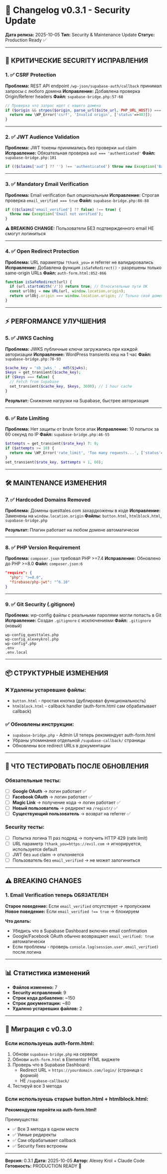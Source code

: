 # 🔐 Changelog v0.3.1 - Security Update

**Дата релиза:** 2025-10-05
**Тип:** Security & Maintenance Update
**Статус:** Production Ready ✅

---

## 🚨 КРИТИЧЕСКИЕ SECURITY ИСПРАВЛЕНИЯ

### 1. ✅ CSRF Protection
**Проблема:** REST API endpoint `/wp-json/supabase-auth/callback` принимал запросы с любого домена
**Исправление:** Добавлена проверка Origin/Referer headers
**Файл:** `supabase-bridge.php:57-68`

```php
// Проверка что запрос идет с нашего домена
if ($origin && strpos($origin, parse_url($site_url, PHP_URL_HOST)) === false) {
  return new \WP_Error('csrf', 'Invalid origin', ['status'=>403]);
}
```

---

### 2. ✅ JWT Audience Validation
**Проблема:** JWT токены принимались без проверки `aud` claim
**Исправление:** Обязательная проверка `aud === 'authenticated'`
**Файл:** `supabase-bridge.php:101`

```php
if (($claims['aud'] ?? '') !== 'authenticated') throw new Exception('Bad aud');
```

---

### 3. ✅ Mandatory Email Verification
**Проблема:** Email verification был опциональным
**Исправление:** Строгая проверка `email_verified === true`
**Файл:** `supabase-bridge.php:86-88`

```php
if (($claims['email_verified'] ?? false) !== true) {
  throw new Exception('Email not verified');
}
```

**⚠️ BREAKING CHANGE:** Пользователи БЕЗ подтвержденного email НЕ смогут логиниться

---

### 4. ✅ Open Redirect Protection
**Проблема:** URL параметры `?thank_you=` и referrer не валидировались
**Исправление:** Добавлена функция `isSafeRedirect()` - разрешены только same-origin URLs
**Файл:** `auth-form.html:852-866`

```javascript
function isSafeRedirect(url) {
  if (url.startsWith('/')) return true; // Относительные пути OK
  const urlObj = new URL(url, window.location.origin);
  return urlObj.origin === window.location.origin; // Только свой домен
}
```

---

## ⚡ PERFORMANCE УЛУЧШЕНИЯ

### 5. ✅ JWKS Caching
**Проблема:** JWKS публичные ключи загружались при каждой авторизации
**Исправление:** WordPress transients кеш на 1 час
**Файл:** `supabase-bridge.php:70-93`

```php
$cache_key = 'sb_jwks_' . md5($jwks);
$keys = get_transient($cache_key);
if ($keys === false) {
  // Fetch from Supabase
  set_transient($cache_key, $keys, 3600); // 1 hour cache
}
```

**Результат:** Снижение нагрузки на Supabase, быстрее авторизация

---

### 6. ✅ Rate Limiting
**Проблема:** Нет защиты от brute force атак
**Исправление:** 10 попыток за 60 секунд по IP
**Файл:** `supabase-bridge.php:46-55`

```php
$attempts = get_transient($rate_key) ?: 0;
if ($attempts >= 10) {
  return new \WP_Error('rate_limit', 'Too many requests...', ['status'=>429]);
}
set_transient($rate_key, $attempts + 1, 60);
```

---

## 🛠️ MAINTENANCE ИЗМЕНЕНИЯ

### 7. ✅ Hardcoded Domains Removed
**Проблема:** Домены questtales.com захардкожены в коде
**Исправление:** Заменены на `window.location.origin`
**Файлы:** `button.html`, `htmlblock.html`, `supabase-bridge.php`

**Результат:** Плагин работает на любом домене автоматически

---

### 8. ✅ PHP Version Requirement
**Проблема:** `composer.json` требовал PHP >=7.4
**Исправление:** Обновлено до PHP >=8.0
**Файл:** `composer.json:6`

```json
"require": {
  "php": ">=8.0",
  "firebase/php-jwt": "^6.10"
}
```

---

### 9. ✅ Git Security (.gitignore)
**Проблема:** wp-config файлы с реальными паролями могли попасть в Git
**Исправление:** Создан `.gitignore` с исключениями
**Файл:** `.gitignore` (новый)

```gitignore
wp-config_questtales.php
wp-config_alexeykrol.php
wp-config*.php
.env
.env.local
```

---

## 📦 СТРУКТУРНЫЕ ИЗМЕНЕНИЯ

### ❌ Удалены устаревшие файлы:
- `button.html` - простая кнопка (дублировал функциональность)
- `htmlblock.html` - callback handler (auth-form.html сам обрабатывает callback)

### ✅ Обновлены инструкции:
- `supabase-bridge.php` - Admin UI теперь рекомендует auth-form.html
- Убраны упоминания отдельной `/supabase-callback/` страницы
- Обновлены все redirect URLs в документации

---

## 🧪 ЧТО ТЕСТИРОВАТЬ ПОСЛЕ ОБНОВЛЕНИЯ

### Обязательные тесты:
- [ ] **Google OAuth** → логин работает ✅
- [ ] **Facebook OAuth** → логин работает ✅
- [ ] **Magic Link** → получение кода → логин работает ✅
- [ ] **Новый пользователь** → редирект на `/registr/` ✅
- [ ] **Существующий пользователь** → возврат на referrer ✅

### Security тесты:
- [ ] Попытка логина 11 раз подряд → получить HTTP 429 (rate limit)
- [ ] URL параметр `?thank_you=https://evil.com` → игнорируется, используется default
- [ ] JWT без `aud` claim → отклоняется
- [ ] Пользователь без `email_verified` → не может залогиниться

---

## ⚠️ BREAKING CHANGES

### 1. Email Verification теперь ОБЯЗАТЕЛЕН
**Старое поведение:** Если `email_verified` отсутствует → пропускаем
**Новое поведение:** Если `email_verified !== true` → блокируем

**Что делать:**
- Убедись что в Supabase Dashboard включен email confirmation
- Google/Facebook OAuth обычно возвращают `email_verified: true` автоматически
- Если проблемы - проверь `console.log(session.user.email_verified)` после логина

---

## 📊 Статистика изменений

- **Файлов изменено:** 7
- **Security исправлений:** 9
- **Строк кода добавлено:** ~150
- **Строк документации:** ~80
- **Удалено устаревших файлов:** 2

---

## 🔄 Миграция с v0.3.0

### Если используешь auth-form.html:
1. Обнови `supabase-bridge.php` на сервере
2. Обнови `auth-form.html` в Elementor HTML виджете
3. Проверь что в Supabase Dashboard:
   - Redirect URL = `https://yourdomain.com/login/` (страница с формой)
   - НЕ `/supabase-callback/`
4. Тестируй все 3 метода

### Если используешь старые button.html + htmlblock.html:
**Рекомендуем перейти на auth-form.html!**

Преимущества:
- ✅ Все 3 метода в одном месте
- ✅ Умные редиректы
- ✅ Сам обрабатывает callback
- ✅ Security fixes встроены

---

**Версия:** 0.3.1
**Дата:** 2025-10-05
**Автор:** Alexey Krol + Claude Code
**Готовность:** PRODUCTION READY 🔐
